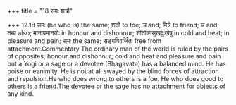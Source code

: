 +++
title = "18 समः शत्रौ"

+++
12.18 समः (he who is) the same; शत्रौ to foe; च and; मित्रे to friend; च
and; तथा also; मानापमानयोः in honour and dishonour; शीतोष्णसुखदुःखेषु in
cold and heat; in pleasure and pain; समः the same; सङ्गविवर्जितः free
from attachment.Commentary The ordinary man of the world is ruled by the
pairs of opposites; honour and dishonour; cold and heat and pleasure and
pain but a Yogi or a sage or a devotee (Bhagavata) has a balanced mind.
He has poise or eanimity. He is not at all swayed by the blind forces of
attraction and repulsion.He who does wrong to others is a foe. He who
does good to others is a friend.The devotee or the sage has no
attachment for objects of any kind.
